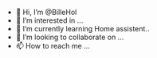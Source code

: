 - 👋 Hi, I’m @BilleHol
- 👀 I’m interested in ...
- 🌱 I’m currently learning Home assistent.. 
- 💞️ I’m looking to collaborate on ...
- 📫 How to reach me ...

<!---
BilleHol/BilleHol is a ✨ special ✨ repository because its `README.md` (this file) appears on your GitHub profile.
You can click the Preview link to take a look at your changes.
--->
